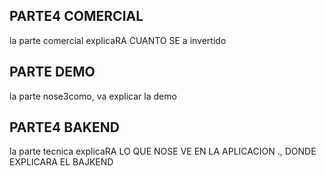 ## PARTE4 COMERCIAL

la parte comercial explicaRA CUANTO SE  a invertido

## PARTE DEMO
la parte nose3como, va explicar la demo

## PARTE4 BAKEND
la parte tecnica explicaRA LO QUE NOSE VE EN LA APLICACION ., DONDE EXPLICARA EL BAJKEND